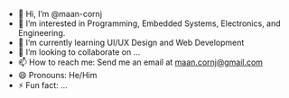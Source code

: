 - 👋 Hi, I’m @maan-cornj
- 👀 I’m interested in Programming, Embedded Systems, Electronics, and Engineering.
- 🌱 I’m currently learning UI/UX Design and Web Development
- 💞️ I’m looking to collaborate on ...
- 📫 How to reach me: Send me an email at maan.cornj@gmail.com
- 😄 Pronouns: He/Him
- ⚡ Fun fact: ...

<!---
maan-cornj/maan-cornj is a ✨ special ✨ repository because its `README.md` (this file) appears on your GitHub profile.
You can click the Preview link to take a look at your changes.
--->
